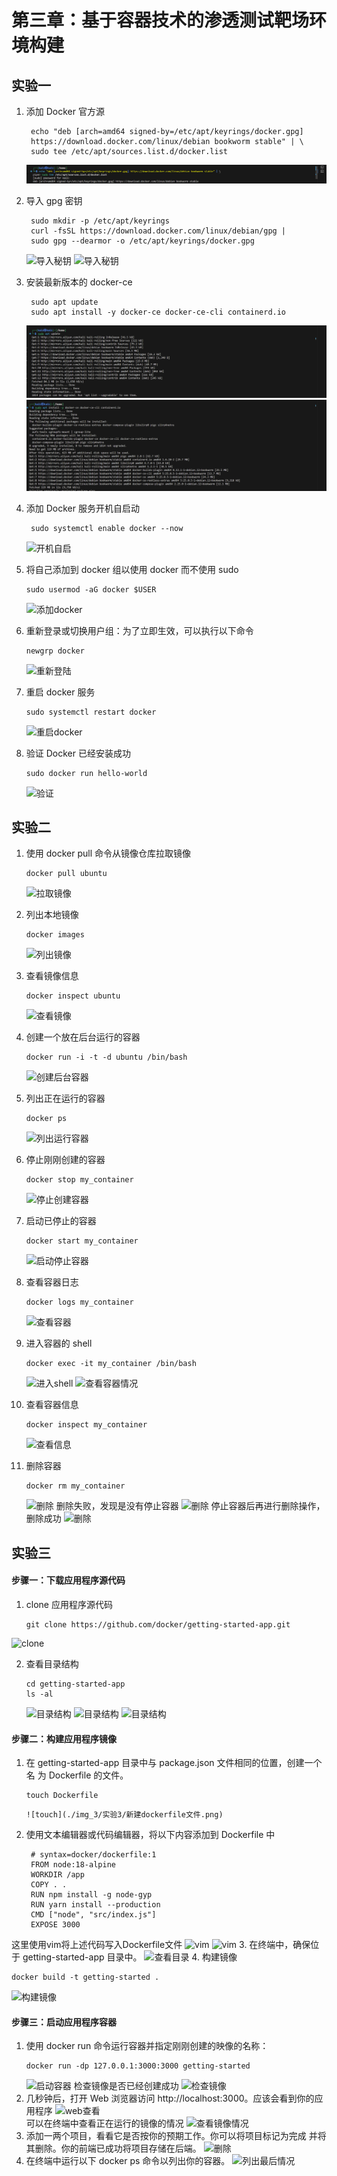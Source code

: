 # 第三章：基于容器技术的渗透测试靶场环境构建
## 实验一
1. 添加 Docker 官⽅源
   ```
    echo "deb [arch=amd64 signed-by=/etc/apt/keyrings/docker.gpg] 
    https://download.docker.com/linux/debian bookworm stable" | \
    sudo tee /etc/apt/sources.list.d/docker.list    
   ```
    ![添加源](./img_3/实验1/添加官方源.png)
2. 导⼊ gpg 密钥
   ```
    sudo mkdir -p /etc/apt/keyrings
    curl -fsSL https://download.docker.com/linux/debian/gpg |
    sudo gpg --dearmor -o /etc/apt/keyrings/docker.gpg
    ```
     ![导入秘钥](./img_3/实验1/导入秘钥——1.png)
     ![导入秘钥](./img_3/实验1/导入秘钥——2.png)
   
3. 安装最新版本的 docker-ce
   ```
    sudo apt update
    sudo apt install -y docker-ce docker-ce-cli containerd.io
    ```
    ![apt更新](./img_3/实验1/apt更新.png)
    ![安装docker-ce](./img_3/实验1/安装最新docker-ce.png)
    
4. 添加 Docker 服务开机⾃启动
   ```
    sudo systemctl enable docker --now
    ```
    ![开机自启](./img_3/实验1/添加到docker开机自启.png)
5. 将⾃⼰添加到 docker 组以使⽤ docker ⽽不使⽤ sudo
   ```
   sudo usermod -aG docker $USER
   ```
    ![添加docker](./img_3/实验1/将自己添加到docker组.png)
6. 重新登录或切换⽤户组：为了⽴即⽣效，可以执⾏以下命令
   ```
   newgrp docker
   ```
    ![重新登陆](./img_3/实验1/重新登录.png)
7. 重启 docker 服务
   ```
   sudo systemctl restart docker
   ```
    ![重启docker](./img_3/实验1/重启docker服务.png)
8. 验证 Docker 已经安装成功
   ```
   sudo docker run hello-world
   ```
    ![验证](./img_3/实验1/验证安装成功.png)
## 实验二
1. 使⽤ docker pull 命令从镜像仓库拉取镜像
   ```
   docker pull ubuntu
   ```
    ![拉取镜像](./img_3/实验2/从仓库拉取镜像.png)

2. 列出本地镜像
   ```
   docker images
   ```
    ![列出镜像](./img_3/实验2/列出本地镜像.png)


3. 查看镜像信息
   ```
   docker inspect ubuntu
   ```
    ![查看镜像](./img_3/实验2/查看镜像信息.png)


4. 创建⼀个放在后台运⾏的容器
   ```
   docker run -i -t -d ubuntu /bin/bash
   ```
    ![创建后台容器](./img_3/实验2/创建后台容器.png)


5. 列出正在运⾏的容器
   ```
   docker ps
   ```
    ![列出运行容器](./img_3/实验2/列出正在运行容器.png)


6. 停⽌刚刚创建的容器
   ```
   docker stop my_container
   ```
    ![停止创建容器](./img_3/实验2/停止刚刚创建容器.png)


7. 启动已停⽌的容器
   ```
   docker start my_container
   ```
    ![启动停止容器](./img_3/实验2/启动停止的容器.png)


8. 查看容器⽇志
   ```
   docker logs my_container
   ```
    ![查看容器](./img_3/实验2/查看容器日志.png)


9.  进⼊容器的 shell
    ```
    docker exec -it my_container /bin/bash
    ```
    ![进入shell](./img_3/实验2/进入容器shell.png)
    ![查看容器情况](./img_3/实验2/再次列出检查.png)

    
10. 查看容器信息
    ```
    docker inspect my_container
    ```
    ![查看信息](./img_3/实验2/再次查看容器信息.png)


11. 删除容器
    ```
    docker rm my_container
    ```
    ![删除](./img_3/实验2/删除容器失败.png)
 删除失败，发现是没有停止容器
    ![删除](./img_3/实验2/停止容器以供删除.png)
停止容器后再进行删除操作，删除成功
    ![删除](./img_3/实验2/删除容器.png)


## 实验三
#### 步骤一：下载应用程序源代码
1. clone 应⽤程序源代码
   ```
   git clone https://github.com/docker/getting-started-app.git
   ```
![clone](./img_3/实验3/clone应用代码.png)

2. 查看⽬录结构
   ```
   cd getting-started-app
   ls -al
   ```
   ![目录结构](./img_3/实验3/到达拉包文件.png)
   ![目录结构](./img_3/实验3/查看目录2.png)
   ![目录结构](./img_3/实验3/查看克隆文件目录.png)
#### 步骤二：构建应用程序镜像
1. 在 getting-started-app 目录中与 package.json 文件相同的位置，创建一个名
为 Dockerfile 的文件。
    ```
    touch Dockerfile
    ```
    ```
   ![touch](./img_3/实验3/新建dockerfile文件.png)
2. 使用文本编辑器或代码编辑器，将以下内容添加到 Dockerfile 中
   ```
    # syntax=docker/dockerfile:1
    FROM node:18-alpine
    WORKDIR /app
    COPY . .
    RUN npm install -g node-gyp
    RUN yarn install --production
    CMD ["node", "src/index.js"]
    EXPOSE 3000
   ```
这里使用vim将上述代码写入Dockerfile文件
   ![vim](./img_3/实验3/向dockerfile中添加代码.png)
   ![vim](./img_3/实验3/vim.png)
3. 在终端中，确保位于 getting-started-app 目录中。
   ![查看目录](./img_3/实验3/检查创建dockerfile.png)
4. 构建镜像
   
    docker build -t getting-started .
   ![构建镜像](./img_3/实验3/构建镜像.png)
#### 步骤三：启动应用程序容器
1. 使用 docker run 命令运行容器并指定刚刚创建的映像的名称：
   ```
   docker run -dp 127.0.0.1:3000:3000 getting-started
   ```
   ![启动容器](./img_3/实验3/运行镜像.png)
检查镜像是否已经创建成功
    ![检查镜像](./img_3/实验3/检查镜像目录.png)
2. 几秒钟后，打开 Web 浏览器访问 http://localhost:3000。应该会看到你的应
用程序
    ![web查看](./img_3/实验3/网页效果.png)   
可以在终端中查看正在运行的镜像的情况
    ![查看镜像情况](./img_3/实验3/查看正在运行的镜像.png)
3. 添加一两个项目，看看它是否按你的预期工作。你可以将项目标记为完成
并将其删除。你的前端已成功将项目存储在后端。
   ![删除](./img_3/实验3/删除.png)
4. 在终端中运行以下 docker ps 命令以列出你的容器。
   ![列出最后情况](./img_3/实验3/列出最后容器情况.png)